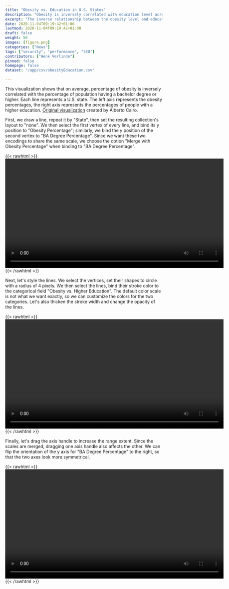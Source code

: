 ```yaml
---
title: "Obesity vs. Education in U.S. States"
description: "Obesity is inversely correlated with education level across US states."
excerpt: "The inverse relationship between the obesity level and education level across US states."
date: 2020-11-04T09:19:42+01:00
lastmod: 2020-11-04T09:19:42+01:00
draft: false
weight: 50
images: [figure.png]
categories: ["News"]
tags: ["security", "performance", "SEO"]
contributors: ["Henk Verlinde"]
pinned: false
homepage: false
dataset: "/app/csv/obesityEducation.csv"

---
```

This visualization shows that on average, percentage of obesity is inversely correlated with the percentage of population having a bachelor degree or higher. Each line represents a U.S. state. The left axis represents the obesity percentages, the right axis represents the percentages of people with a higher education. [Original visualization](http://www.thefunctionalart.com/2012/03/functional-art-has-cover_21.html) created by Alberto Cairo.


First, we draw a line, repeat it by "State", then set the resulting collection's layout to "none". We then select the first vertex of every line, and bind its y position to "Obesity Percentage"; similarly, we bind the y position of the second vertex to "BA Degree Percentage". Since we want these two encodings to share the same scale, we choose the option "Merge with Obesity Percentage" when binding to "BA Degree Percentage".

{{< rawhtml >}} 
<video width=700px class="tutorial-video" controls>
    <source src="/videos/gallery/slope-graph-1.mov" type="video/mp4">
    Your browser does not support the video tag.  
</video>
{{< /rawhtml >}}

Next, let's style the lines. We select the vertices, set their shapes to circle with a radius of 4 pixels. We then select the lines, bind their stroke color to the categorical field "Obesity vs. Higher Education". The default color scale is not what we want exactly, so we can customize the colors for the two categories. Let's also thicken the stroke width and change the opacity of the lines.

{{< rawhtml >}} 
<video width=700px class="tutorial-video" controls>
    <source src="/videos/gallery/slope-graph-2.mov" type="video/mp4">
    Your browser does not support the video tag.  
</video>
{{< /rawhtml >}}

Finally, let's drag the axis handle to increase the range extent. Since the scales are merged, dragging one axis handle also affects the other. We can flip the orientation of the y axis for "BA Degree Percentage" to the right, so that the two axes look more symmetrical. 

{{< rawhtml >}} 
<video width=700px class="tutorial-video" controls>
    <source src="/videos/gallery/slope-graph-3.mov" type="video/mp4">
    Your browser does not support the video tag.  
</video>
{{< /rawhtml >}}


